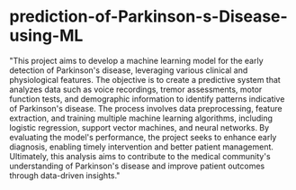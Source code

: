 # prediction-of-Parkinson-s-Disease-using-ML
"This project aims to develop a machine learning model for the early detection of Parkinson's disease, leveraging various clinical and physiological features. The objective is to create a predictive system that analyzes data such as voice recordings, tremor assessments, motor function tests, and demographic information to identify patterns indicative of Parkinson's disease. The process involves data preprocessing, feature extraction, and training multiple machine learning algorithms, including logistic regression, support vector machines, and neural networks. By evaluating the model's performance, the project seeks to enhance early diagnosis, enabling timely intervention and better patient management. Ultimately, this analysis aims to contribute to the medical community's understanding of Parkinson's disease and improve patient outcomes through data-driven insights."
